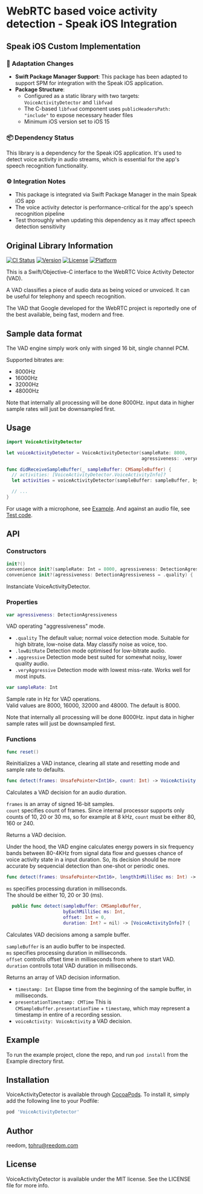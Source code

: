 # WebRTC based voice activity detection - Speak iOS Integration

## Speak iOS Custom Implementation
### 🔧 Adaptation Changes
- **Swift Package Manager Support**: This package has been adapted to support SPM for integration with the Speak iOS application.
- **Package Structure**: 
  - Configured as a static library with two targets: `VoiceActivityDetector` and `libfvad`
  - The C-based `libfvad` component uses `publicHeadersPath: "include"` to expose necessary header files
  - Minimum iOS version set to iOS 15

### 📦 Dependency Status
This library is a dependency for the Speak iOS application. It's used to detect voice activity in audio streams, which is essential for the app's speech recognition functionality.

### ⚙️ Integration Notes
- This package is integrated via Swift Package Manager in the main Speak iOS app
- The voice activity detector is performance-critical for the app's speech recognition pipeline
- Test thoroughly when updating this dependency as it may affect speech detection sensitivity

## Original Library Information

[![CI Status](https://img.shields.io/travis/reedom/VoiceActivityDetector.svg?style=flat)](https://travis-ci.org/reedom/VoiceActivityDetector)
[![Version](https://img.shields.io/cocoapods/v/VoiceActivityDetector.svg?style=flat)](https://cocoapods.org/pods/VoiceActivityDetector)
[![License](https://img.shields.io/cocoapods/l/VoiceActivityDetector.svg?style=flat)](https://cocoapods.org/pods/VoiceActivityDetector)
[![Platform](https://img.shields.io/cocoapods/p/VoiceActivityDetector.svg?style=flat)](https://cocoapods.org/pods/VoiceActivityDetector)

This is a Swift/Objective-C interface to the WebRTC Voice Activity Detector (VAD).

A VAD classifies a piece of audio data as being voiced or unvoiced. It can be useful for telephony and speech recognition.

The VAD that Google developed for the WebRTC project is reportedly one of the best available, being fast, modern and free.

## Sample data format

The VAD engine simply work only with singed 16 bit, single channel PCM.

Supported bitrates are:
- 8000Hz
- 16000Hz
- 32000Hz
- 48000Hz

Note that internally all processing will be done 8000Hz.
input data in higher sample rates will just be downsampled first.

## Usage

```swift
import VoiceActivityDetector

let voiceActivityDetector = VoiceActivityDetector(sampleRate: 8000,
                                                  agressiveness: .veryAggressive)

func didReceiveSampleBuffer(_ sampleBuffer: CMSampleBuffer) {
  // activities: [VoiceActivityDetector.VoiceActivityInfo]?
  let activities = voiceActivityDetector(sampleBuffer: sampleBuffer, byEachMilliSec: 10)!

  // ...
}
```

For usage with a microphone, see [Example](Example/VoiceActivityDetector/ViewController.swift).
And against an audio file, see [Test code](Example/Tests/Tests.swift).

## API

### Constructors

```swift
init?()
convenience init?(sampleRate: Int = 8000, agressiveness: DetectionAgressiveness = .quality)
convenience init?(agressiveness: DetectionAgressiveness = .quality) {
```

Instanciate VoiceActivityDetector.

### Properties

```swift
var agressiveness: DetectionAgressiveness
```

VAD operating "aggressiveness" mode.

- `.quality`
  The default value; normal voice detection mode. Suitable for high bitrate, low-noise data.
  May classify noise as voice, too.
- `.lowBitRate`
  Detection mode optimised for low-bitrate audio.
- `.aggressive`
  Detection mode best suited for somewhat noisy, lower quality audio.
- `.veryAggressive`
  Detection mode with lowest miss-rate. Works well for most inputs.

```swift
var sampleRate: Int
```

Sample rate in Hz for VAD operations.  
Valid values are 8000, 16000, 32000 and 48000. The default is 8000.

Note that internally all processing will be done 8000Hz.
input data in higher sample rates will just be downsampled first.

### Functions

```swift
func reset()
```

Reinitializes a VAD instance, clearing all state and resetting mode and
sample rate to defaults.

```swift
func detect(frames: UnsafePointer<Int16>, count: Int) -> VoiceActivity
```

Calculates a VAD decision for an audio duration.

`frames` is an array of signed 16-bit samples.  
`count` specifies count of frames.
Since internal processor supports only counts of 10, 20 or 30 ms,
so for example at 8 kHz, `count` must be either 80, 160 or 240.

Returns a VAD decision.

Under the hood, the VAD engine calculates energy powers in six frequency bands between 80-4KHz from signal data flow and guesses chance of voice activity state in a input duration. So, its decision should be more accurate by sequencial detection than one-shot or periodic ones.

```swift
func detect(frames: UnsafePointer<Int16>, lengthInMilliSec ms: Int) -> VoiceActivity
```

`ms` specifies processing duration in milliseconds.  
The should be either 10, 20 or 30 (ms).

```swift
  public func detect(sampleBuffer: CMSampleBuffer,
                     byEachMilliSec ms: Int,
                     offset: Int = 0,
                     duration: Int? = nil) -> [VoiceActivityInfo]? {
```
Calculates VAD decisions among a sample buffer.

`sampleBuffer` is an audio buffer to be inspected.  
`ms` specifies processing duration in milliseconds.  
`offset` controlls offset time in milliseconds from where to start VAD.  
`duration` controlls total VAD duration in milliseconds.  

Returns an array of VAD decision information.

- `timestamp: Int`
  Elapse time from the beginning of the sample buffer, in milliseconds.
- `presentationTimestamp: CMTime`
  This is `CMSampleBuffer.presentationTime` + `timestamp`, which may represent
  a timestamp in entire of a recording session.
- `voiceActivity: VoiceActivity`
  a VAD decision.



## Example

To run the example project, clone the repo, and run `pod install` from the Example directory first.

## Installation

VoiceActivityDetector is available through [CocoaPods](https://cocoapods.org). To install
it, simply add the following line to your Podfile:

```ruby
pod 'VoiceActivityDetector'
```

## Author

reedom, tohru@reedom.com

## License

VoiceActivityDetector is available under the MIT license. See the LICENSE file for more info.
